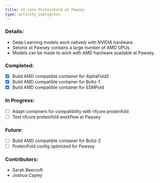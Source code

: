 ```yaml
---
title: nf-core ProteinFold at Pawsey
type: activity_inprogress
---
```


### Details:

- Deep Learning models work natively with NVIDIA hardware.
- Setonix at Pawsey contains a large number of AMD GPUs.
- Models can be made to work with AMD hardware available at Pawsey.

### Completed:
- [x] Build AMD compatible container for AlphaFold2
- [x] Build AMD compatible container for Boltz-1
- [x] Build AMD compatible container for ESMFold

### In Progress:
- [ ] Adapt containers for compatibility with nfcore proteinfold
- [ ] Test nfcore proteinfold workflow at Pawsey

### Future:
- [ ] Build AMD compatible container for Boltz-2
- [ ] ProteinFold config optimized for Pawsey

### Contributors:

- Sarah Beecroft
- Joshua Cayley